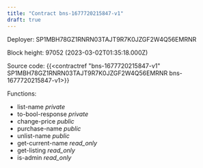 ```yaml
---
title: "Contract bns-1677720215847-v1"
draft: true
---
```

Deployer: SP1MBH78GZ1RNRN03TAJT9R7K0JZGF2W4Q56EMRNR


 



Block height: 97052 (2023-03-02T01:35:18.000Z)

Source code: {{<contractref "bns-1677720215847-v1" SP1MBH78GZ1RNRN03TAJT9R7K0JZGF2W4Q56EMRNR bns-1677720215847-v1>}}

Functions:

* list-name _private_
* to-bool-response _private_
* change-price _public_
* purchase-name _public_
* unlist-name _public_
* get-current-name _read_only_
* get-listing _read_only_
* is-admin _read_only_
